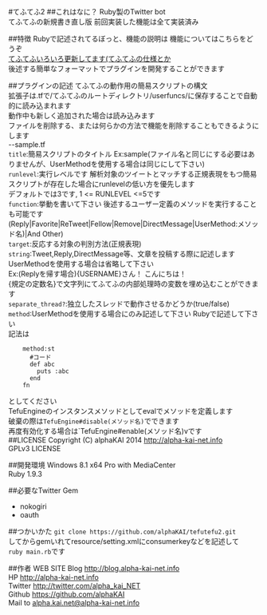 #てふてふ2
##これはなに？
Ruby製のTwitter bot  
てふてふの新規書き直し版 前回実装した機能は全て実装済み  
  
  
##特徴
Rubyで記述されてるぼっと、機能の説明は
機能についてはこちらをどうぞ  
[てふてふいろいろ更新してます(てふてふの仕様とか](http://blog.alpha-kai-net.info/?p=370)  
後述する簡単なフォーマットでプラグインを開発することができます  
  
  
##プラグインの記述
てふてふの動作用の簡易スクリプトの構文  
拡張子は.tfで/てふてふのルートディレクトリ/userfuncs/に保存することで自動的に読み込まれます  
動作中も新しく追加された場合は読み込みます  
ファイルを削除する、または何らかの方法で機能を削除することもできるようにします  
--sample.tf  
   `title`:簡易スクリプトのタイトル Ex:sample(ファイル名と同じにする必要はありませんが、UserMethodを使用する場合は同じにして下さい)  
   `runlevel`:実行レベルです  解析対象のツイートとマッチする正規表現をもつ簡易スクリプトが存在した場合にrunlevelの低い方を優先します  
            デフォルトでは3です, 1 <= RUNLEVEL <=5です  
   `function`:挙動を書いて下さい 後述するユーザー定義のメソッドを実行することも可能です  
            (Reply|Favorite|ReTweet|Fellow|Remove|DirectMessage|UserMethod:メソッド名)|And Other)  
   `target`:反応する対象の判別方法(正規表現)  
   `string`:Tweet,Reply,DirectMessage等、文章を投稿する際に記述します  
          UserMethodを使用する場合は省略して下さい  
         Ex:(Replyを帰す場合){USERNAME}さん！ こんにちは！  
         {規定の定数名}で文字列にてふてふの内部処理時の変数を埋め込むことができます  
   `separate_thread?`:独立したスレッドで動作させるかどうか(true/false)  
   `method`:UserMethodを使用する場合にのみ記述して下さい Rubyで記述して下さい  
   記法は  
```
    method:st
      #コード
      def abc
        puts :abc
      end
    fn
```
   としてください  
   TefuEngineのインスタンスメソッドとしてevalでメソッドを定義します  
   破棄の際は`TefuEngine#disable(メソッド名)`でできます  
   再度有効化する場合は`TefuEngine#enable(メソッド名)vです  
##LICENSE
Copyright (C) alphaKAI 2014 http://alpha-kai-net.info  
GPLv3 LICENSE  
  
  
##開発環境
Windows 8.1 x64 Pro with MediaCenter  
Ruby 1.9.3  
  
  
##必要なTwitter Gem
* nokogiri
* oauth
  
  
##つかいかた
`git clone https://github.com/alphaKAI/tefutefu2.git`  
してからgemいれてresource/setting.xmlにconsumerkeyなどを記述して  
`ruby main.rb`です  
  
  
##作者 WEB SITE
Blog <http://blog.alpha-kai-net.info>  
HP <http://alpha-kai-net.info>  
Twitter <http://twitter.com/alpha_kai_NET>  
Github <https://github.com/alphaKAI>  
Mail to <alpha.kai.net@alpha-kai-net.info>